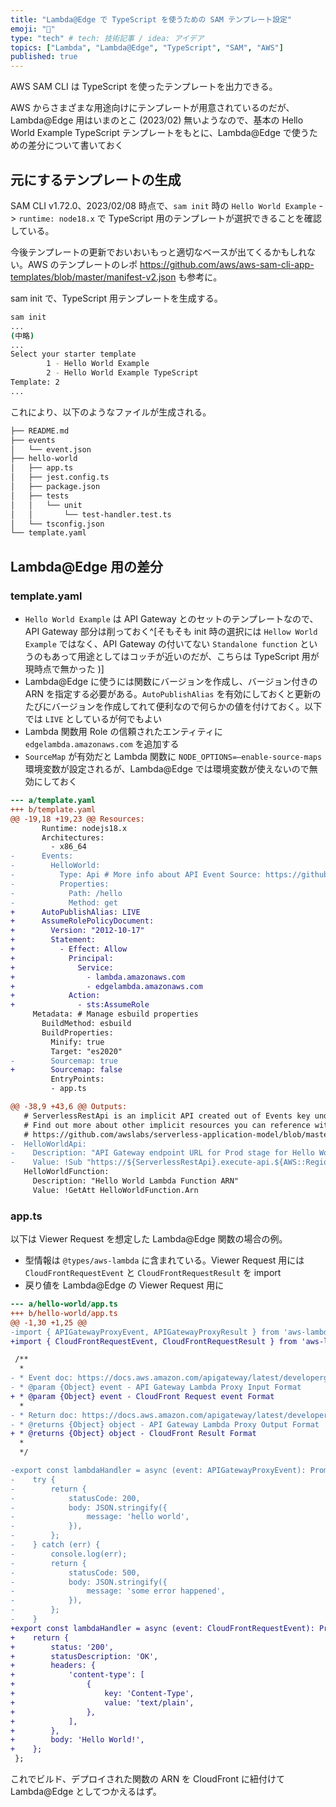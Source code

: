 ```yaml
---
title: "Lambda@Edge で TypeScript を使うための SAM テンプレート設定"
emoji: "👾"
type: "tech" # tech: 技術記事 / idea: アイデア
topics: ["Lambda", "Lambda@Edge", "TypeScript", "SAM", "AWS"]
published: true
---
```


AWS SAM CLI は TypeScript を使ったテンプレートを出力できる。

AWS からさまざまな用途向けにテンプレートが用意されているのだが、Lambda@Edge 用はいまのとこ (2023/02) 無いようなので、基本の Hello World Example TypeScript テンプレートをもとに、Lambda@Edge で使うための差分について書いておく

## 元にするテンプレートの生成

SAM CLI v1.72.0、2023/02/08 時点で、`sam init` 時の
`Hello World Example` -> `runtime: node18.x` 
 で TypeScript 用のテンプレートが選択できることを確認している。

今後テンプレートの更新でおいおいもっと適切なベースが出てくるかもしれない。AWS のテンプレートのレポ https://github.com/aws/aws-sam-cli-app-templates/blob/master/manifest-v2.json も参考に。



sam init で、TypeScript 用テンプレートを生成する。
```bash
sam init
...
(中略)
...
Select your starter template
        1 - Hello World Example
        2 - Hello World Example TypeScript
Template: 2
...
```
これにより、以下のようなファイルが生成される。

```bash
├── README.md
├── events
│   └── event.json
├── hello-world
│   ├── app.ts
│   ├── jest.config.ts
│   ├── package.json
│   ├── tests
│   │   └── unit
│   │       └── test-handler.test.ts
│   └── tsconfig.json
└── template.yaml
```

## Lambda@Edge 用の差分

### template.yaml

- `Hello World Example` は API Gateway とのセットのテンプレートなので、API Gateway 部分は削っておく^[そもそも init 時の選択には `Hellow World Example` ではなく、API Gateway の付いてない `Standalone function` というのもあって用途としてはコッチが近いのだが、こちらは TypeScript 用が現時点で無かった )]
- Lambda@Edge に使うには関数にバージョンを作成し、バージョン付きの ARN を指定する必要がある。`AutoPublishAlias` を有効にしておくと更新のたびにバージョンを作成してれて便利なので何らかの値を付けておく。以下では `LIVE` としているが何でもよい
- Lambda 関数用 Role の信頼されたエンティティに `edgelambda.amazonaws.com` を追加する
- `SourceMap` が有効だと Lambda 関数に `NODE_OPTIONS=–enable-source-maps` 環境変数が設定されるが、Lambda@Edge では環境変数が使えないので無効にしておく

```diff
--- a/template.yaml
+++ b/template.yaml
@@ -19,18 +19,23 @@ Resources:
       Runtime: nodejs18.x
       Architectures:
         - x86_64
-      Events:
-        HelloWorld:
-          Type: Api # More info about API Event Source: https://github.com/awslabs/serverless-application-model/blob/master/versions/2016-10-31.md#api
-          Properties:
-            Path: /hello
-            Method: get
+      AutoPublishAlias: LIVE
+      AssumeRolePolicyDocument:
+        Version: "2012-10-17"
+        Statement:
+          - Effect: Allow
+            Principal:
+              Service:
+                - lambda.amazonaws.com
+                - edgelambda.amazonaws.com
+            Action:
+              - sts:AssumeRole
     Metadata: # Manage esbuild properties
       BuildMethod: esbuild
       BuildProperties:
         Minify: true
         Target: "es2020"
-        Sourcemap: true
+        Sourcemap: false
         EntryPoints:
         - app.ts

@@ -38,9 +43,6 @@ Outputs:
   # ServerlessRestApi is an implicit API created out of Events key under Serverless::Function
   # Find out more about other implicit resources you can reference within SAM
   # https://github.com/awslabs/serverless-application-model/blob/master/docs/internals/generated_resources.rst#api
-  HelloWorldApi:
-    Description: "API Gateway endpoint URL for Prod stage for Hello World function"
-    Value: !Sub "https://${ServerlessRestApi}.execute-api.${AWS::Region}.amazonaws.com/Prod/hello/"
   HelloWorldFunction:
     Description: "Hello World Lambda Function ARN"
     Value: !GetAtt HelloWorldFunction.Arn
```

### app.ts
以下は Viewer Request を想定した Lambda@Edge 関数の場合の例。

- 型情報は `@types/aws-lambda` に含まれている。Viewer Request 用には `CloudFrontRequestEvent` と `CloudFrontRequestResult` を import
- 戻り値を Lambda@Edge の Viewer Request 用に

```diff
--- a/hello-world/app.ts
+++ b/hello-world/app.ts
@@ -1,30 +1,25 @@
-import { APIGatewayProxyEvent, APIGatewayProxyResult } from 'aws-lambda';
+import { CloudFrontRequestEvent, CloudFrontRequestResult } from 'aws-lambda';

 /**
  *
- * Event doc: https://docs.aws.amazon.com/apigateway/latest/developerguide/set-up-lambda-proxy-integrations.html#api-gateway-simple-proxy-for-lambda-input-format
- * @param {Object} event - API Gateway Lambda Proxy Input Format
+ * @param {Object} event - CloudFront Request event Format
  *
- * Return doc: https://docs.aws.amazon.com/apigateway/latest/developerguide/set-up-lambda-proxy-integrations.html
- * @returns {Object} object - API Gateway Lambda Proxy Output Format
+ * @returns {Object} object - CloudFront Result Format
  *
  */

-export const lambdaHandler = async (event: APIGatewayProxyEvent): Promise<APIGatewayProxyResult> => {
-    try {
-        return {
-            statusCode: 200,
-            body: JSON.stringify({
-                message: 'hello world',
-            }),
-        };
-    } catch (err) {
-        console.log(err);
-        return {
-            statusCode: 500,
-            body: JSON.stringify({
-                message: 'some error happened',
-            }),
-        };
-    }
+export const lambdaHandler = async (event: CloudFrontRequestEvent): Promise<CloudFrontRequestResult> => {
+    return {
+        status: '200',
+        statusDescription: 'OK',
+        headers: {
+            'content-type': [
+                {
+                    key: 'Content-Type',
+                    value: 'text/plain',
+                },
+            ],
+        },
+        body: 'Hello World!',
+    };
 };
```

これでビルド、デプロイされた関数の ARN を CloudFront に紐付けて Lambda@Edge としてつかえるはず。
